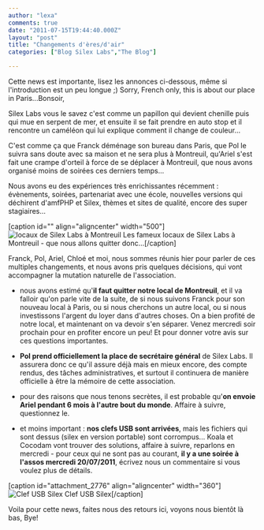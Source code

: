```yaml
---
author: "lexa"
comments: true
date: "2011-07-15T19:44:40.000Z"
layout: "post"
title: "Changements d'ères/d'air"
categories: ["Blog Silex Labs","The Blog"]

---
```

Cette news est importante, lisez les annonces ci-dessous, même si l'introduction est un peu longue ;) Sorry, French only, this is about our place in Paris...Bonsoir,

Silex Labs vous le savez c'est comme un papillon qui devient chenille puis qui mue en serpent de mer, et ensuite il se fait prendre en auto stop et il rencontre un caméléon qui lui explique comment il change de couleur...

C'est comme ça que Franck déménage son bureau dans Paris, que Pol le suivra sans doute avec sa maison et ne sera plus à Montreuil, qu'Ariel s'est fait une crampe d'orteil à force de se déplacer à Montreuil, que nous avons organisé moins de soirées ces derniers temps...

Nous avons eu des expériences très enrichissantes récemment : évènements, soirées, partenariat avec une école, nouvelles versions qui déchirent d'amfPHP et Silex, thèmes et sites de qualité, encore des super stagiaires...

[caption id="" align="aligncenter" width="500"]![locaux de Silex Labs à Montreuil](http://farm5.static.flickr.com/4065/4525702233_dd3bc72949.jpg) Les fameux locaux de Silex Labs à Montreuil - que nous allons quitter donc...[/caption]

Franck, Pol, Ariel, Chloé et moi, nous sommes réunis hier pour parler de ces multiples changements, et nous avons pris quelques décisions, qui vont accompagner la mutation naturelle de l'association.




  * nous avons estimé qu'**il faut quitter notre local de Montreuil**, et il va falloir qu'on parle vite de la suite, de si nous suivons Franck pour son nouveau local à Paris, ou si nous cherchons un autre local, ou si nous investissons l'argent du loyer dans d'autres choses. On a bien profité de notre local, et maintenant on va devoir s'en séparer. Venez mercredi soir prochain pour en profiter encore un peu! Et pour donner votre avis sur ces questions importantes.


  * **Pol prend officiellement la place de secrétaire général** de Silex Labs. Il assurera donc ce qu'il assure déjà mais en mieux encore, des compte rendus, des tâches administratives, et surtout il continuera de manière officielle à être la mémoire de cette association.


  * pour des raisons que nous tenons secrètes, il est probable qu'**on envoie Ariel pendant 6 mois à l'autre bout du monde**. Affaire à suivre, questionnez le.


  * et moins important : **nos clefs USB sont arrivées**, mais les fichiers qui sont dessus (silex en version portable) sont corrompus... Koala et Cocodam vont trouver des solutions, affaire à suivre, reparlons en mercredi - pour ceux qui ne sont pas au courant, **il y a une soirée à l'assos mercredi 20/07/2011**, écrivez nous un commentaire si vous voulez plus de détails.


[caption id="attachment_2776" align="aligncenter" width="360"]![Clef USB Silex](https://www.silexlabs.org/wp-content/uploads/2011/07/black-1.jpg) Clef USB Silex[/caption]

Voila pour cette news, faites nous des retours ici, voyons nous bientôt là bas,
Bye!


